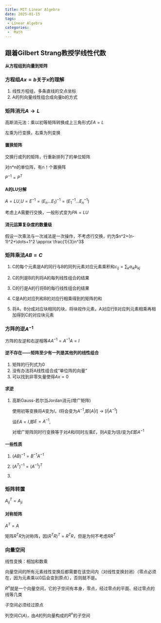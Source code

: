 ```yaml
---
title: MIT Linear Algebra
date: 2025-01-15
tags:
 - Linear Algebra
categories:
 -  Math
---
```


## 跟着Gilbert Strang教授学线性代数

**从方程组到向量到矩阵**

### 方程组$Ax=b$关于$x$的理解

1. 线性方程组，多条直线的交点坐标
2. A的列向量线性组合成向量b的方式

### 矩阵消元$A \rightarrow L$

高斯消元法：乘以初等矩阵转换成上三角形式$EA=L$

左乘为行变换，右乘为列变换

#### 置换矩阵

交换行或列的矩阵，行重新排列了的单位矩阵

对n*n的单位阵，有n！个置换阵

$P^{-1}=P^{T}$

#### A的LU分解

$A=LU$,$U=E^{-1}=(E_n \dots E_1)^{-1}=(E_1^{-1} \dots E_n^{-1})$

考虑上A需要行交换，一般形式变为$PA=LU$

#### 消元运算复杂度的数量级

假设一次乘法与一次减法是一次操作，不考虑行交换，约为$n^2+(n-1)^2+\dots+1^2 \approx \frac{1}{3}n^3$

### 矩阵乘法$AB=C$

1. C的每个元素是A的同行与B的同列元素对应元素乘积和$c_{ij}=\sum_k a_{ik}b_{kj}$

2. C的列是B的列将A的每列线性组合的结果
3. C的行是A的行将B的每行线性组合的结果
4. C是A的对应列和B的对应行相乘得到的矩阵的和
5. 将A，B分成对应块相同的块，将块视作元素，A对应行B对应列元素相乘再相加得到C的对应块元素

### 方阵的逆$A^{-1}$

方阵的左逆和右逆相等$AA^{-1}=A^{-1}A=I$

#### 逆不存在——矩阵至少有一列是其他列的线性组合

1. 矩阵的行列式为0
2. 没有办法将A线性组合成“单位阵的向量”
3. 可以找到非零矢量使得$Ax=0$

#### 求逆

1. 高斯Gauss-若尔当Jordan消元(增广矩阵)

   使用初等变换将$A$变为$I$，$I$将会变为$A^{-1}$,即$[A|I] \rightarrow [I|A^{-1}]$

   设$EA=I$,即$E=A^{-1}$,

   对增广矩阵同时行变换等于对$A$和$I$同时左乘$E$，则$A$变为$I$且$I$变为$E$即$A^{-1}$

#### 一些性质

1. $(AB)^{-1}=B^{-1}A^{-1}$

2. $(A^{T})^{-1}=(A^{-1})^T$
3. 

### 矩阵转置

$A^T_{ij}=A_{ji}$

#### 对称矩阵

$A^T=A$

矩阵$R^TR$为对称阵，因$(R^TR)^T=R^TR$，但是为何不考虑$RR^T$

### 向量空间

线性变换：相加和数乘

向量空间的所有元素线性变换后都需要在该空间内（对线性变换封闭）（零点必须在，因为元素乘以0后会变到原点），否则就不是。

$R^n$就是一个向量空间，它的子空间有本身，零点，经过零点的平面、经过零点的线等几类

子空间必须经过原点

列空间$C(A)$，由$A$的列向量构成的$R^n$的子空间
